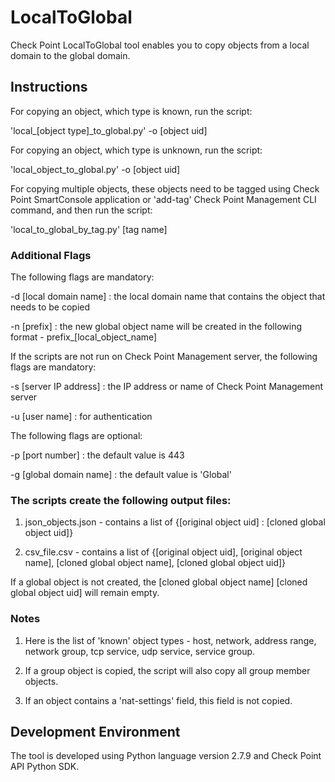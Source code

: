 # LocalToGlobal
Check Point LocalToGlobal tool enables you to copy objects from a local domain to the global domain.

## Instructions
For copying an object, which type is known, run the script:

'local_[object type]_to_global.py' -o [object uid]

For copying an object, which type is unknown, run the script:

'local_object_to_global.py' -o [object uid]

For copying multiple objects, these objects need to be tagged using Check Point SmartConsole application or 'add-tag' Check Point Management CLI command, and then run the script:

'local_to_global_by_tag.py' [tag name]

### Additional Flags
The following flags are mandatory:

-d [local domain name] : the local domain name that contains the object that needs to be copied

-n [prefix] : the new global object name will be created in the following format - prefix_[local_object_name]

If the scripts are not run on Check Point Management server, the following flags are mandatory:

-s [server IP address] : the IP address or name of Check Point Management server

-u [user name] : for authentication

The following flags are optional:

-p [port number] : the default value is 443

-g [global domain name] : the default value is 'Global'

### The scripts create the following output files:
1. json_objects.json - contains a list of {[original object uid] : [cloned global object uid]}

2. csv_file.csv - contains a list of {[original object uid], [original object name], [cloned global object name], [cloned global object uid]}

If a global object is not created, the [cloned global object name] [cloned global object uid] will remain empty.

### Notes
1. Here is the list of 'known' object types - host, network, address range, network group, tcp service, udp service, service group.

2. If a group object is copied, the script will also copy all group member objects.

3. If an object contains a 'nat-settings' field, this field is not copied.

## Development Environment
The tool is developed using Python language version 2.7.9 and Check Point API Python SDK.

